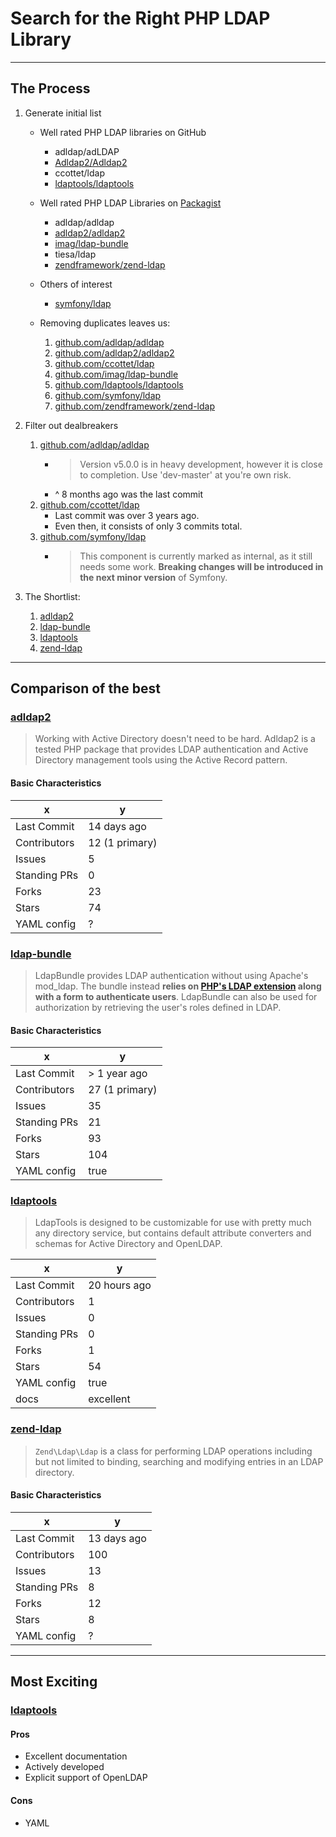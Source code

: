 # Search for the Right PHP LDAP Library

---

## The Process

1. Generate initial list

    - Well rated PHP LDAP libraries on GitHub

        * adldap/adLDAP
        * [Adldap2/Adldap2][adldap2]
        * ccottet/ldap
        * [ldaptools/ldaptools][ldaptools]

    - Well rated PHP LDAP Libraries on [Packagist](https://packagist.org/search/?q=ldap)

        * adldap/adldap
        * [adldap2/adldap2][adldap2]
        * [imag/ldap-bundle][ldap-bundle]
        * tiesa/ldap
        * [zendframework/zend-ldap][zend-ldap]

    - Others of interest
        * [symfony/ldap](https://github.com/symfony/ldap)

    - Removing duplicates leaves us:

        1. [github.com/adldap/adldap](https://github.com/adldap/adldap)
        1. [github.com/adldap2/adldap2][adldap2]
        1. [github.com/ccottet/ldap](https://github.com/ccottet/ldap)
        1. [github.com/imag/ldap-bundle][ldap-bundle]
        1. [github.com/ldaptools/ldaptools][ldaptools]
        1. [github.com/symfony/ldap](https://github.com/symfony/ldap)
        1. [github.com/zendframework/zend-ldap][zend-ldap]

1. Filter out dealbreakers

    1. [github.com/adldap/adldap](https://github.com/adldap/adldap)
        * > Version v5.0.0 is in heavy development, however it is close to completion. Use 'dev-master' at you're own risk.
        * ^ 8 months ago was the last commit
    1. [github.com/ccottet/ldap](https://github.com/ccottet/ldap)
        * Last commit was over 3 years ago.
        * Even then, it consists of only 3 commits total.
    1. [github.com/symfony/ldap](https://github.com/symfony/ldap)
        * > This component is currently marked as internal, as it still needs some work. **Breaking changes will be introduced in the next minor version** of Symfony.


1. The Shortlist:

    1. [adldap2][adldap2]
    1. [ldap-bundle][ldap-bundle]
    1. [ldaptools][ldaptools]
    1. [zend-ldap][zend-ldap]

---

## Comparison of the best

### [adldap2][adldap2]

> Working with Active Directory doesn't need to be hard. Adldap2 is a tested PHP package that provides LDAP authentication and Active Directory management tools using the Active Record pattern.

#### Basic Characteristics

x            | y
-------------|------------
Last Commit  | 14 days ago
Contributors | 12 (1 primary)
Issues       | 5
Standing PRs | 0
Forks        | 23
Stars        | 74
YAML config  | ?


### [ldap-bundle][ldap-bundle]

> LdapBundle provides LDAP authentication without using Apache's mod_ldap. The bundle instead **relies on [PHP's LDAP extension](http://php.net/manual/en/book.ldap.php) along with a form to authenticate users**. LdapBundle can also be used for authorization by retrieving the user's roles defined in LDAP.

#### Basic Characteristics

x            | y
-------------|-------------
Last Commit  | > 1 year ago
Contributors | 27 (1 primary)
Issues       | 35
Standing PRs | 21
Forks        | 93
Stars        | 104
YAML config  | true



### [ldaptools][ldaptools]

> LdapTools is designed to be customizable for use with pretty much any directory service, but contains default attribute converters and schemas for Active Directory and OpenLDAP.

x            | y
-------------|-------------
Last Commit  | 20 hours ago
Contributors | 1
Issues       | 0
Standing PRs | 0
Forks        | 1
Stars        | 54
YAML config  | true
docs         | excellent




### [zend-ldap][zend-ldap]

> `Zend\Ldap\Ldap` is a class for performing LDAP operations including but not limited to binding, searching and modifying entries in an LDAP directory.

#### Basic Characteristics

x            | y
-------------|------------
Last Commit  | 13 days ago
Contributors | 100
Issues       | 13
Standing PRs | 8
Forks        | 12
Stars        | 8
YAML config  | ?


---

## Most Exciting


### [ldaptools][ldaptools]

#### Pros

* Excellent documentation
* Actively developed
* Explicit support of OpenLDAP

#### Cons

* YAML




[adldap2]: "https://github.com/adldap2/adldap2"
[ldap-bundle]: "https://github.com/BorisMorel/LdapBundle"
[ldaptools]: "https://github.com/ldaptools/ldaptools"
[zend-ldap]: "https://github.com/zendframework/zend-ldap"
